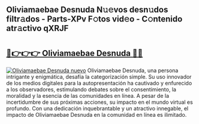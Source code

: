 ## Oliviamaebae Desnuda N𝚞𝚎vos desn𝚞dos filtr𝚊dos - Parts-XPv F𝚘tos vid𝚎o - C𝚘ntenido atr𝚊ctivo qXRJF

# <h2><a href="http://mb86qy.tromn.icu/?c=Oliviamaebae+Desnuda">🔗👉👉👉 Oliviamaebae Desnuda 🔗🔗</a></h2>

[![Oliviamaebae Desnuda nuevo](https://i.imgur.com/pEAQMta.gif)](http://mb86qy.tromn.icu/?c=Oliviamaebae+Desnuda)
Oliviamaebae Desnuda, una persona intrigante y enigmática, desafía la categorización simple. Su uso innovador de los medios digitales para la autopresentación ha cautivado y enfurecido a los observadores, estimulando debates sobre el consentimiento, la moralidad y la esencia de las comunidades en línea. A pesar de la incertidumbre de sus próximas acciones, su impacto en el mundo virtual es profundo. Con una dedicación inquebrantable y un atractivo innegable, el impacto de Oliviamaebae Desnuda en la comunidad en línea es ilimitado.
